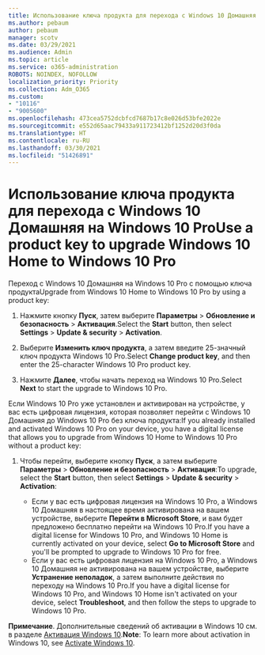 ```yaml
---
title: Использование ключа продукта для перехода с Windows 10 Домашняя на Windows 10 Pro
ms.author: pebaum
author: pebaum
manager: scotv
ms.date: 03/29/2021
ms.audience: Admin
ms.topic: article
ms.service: o365-administration
ROBOTS: NOINDEX, NOFOLLOW
localization_priority: Priority
ms.collection: Adm_O365
ms.custom:
- "10116"
- "9005600"
ms.openlocfilehash: 473cea5752dcbfcd7687b17c8e026d53bfe2022e
ms.sourcegitcommit: e552d65aac79433a911723412bf1252d20d3f0da
ms.translationtype: HT
ms.contentlocale: ru-RU
ms.lasthandoff: 03/30/2021
ms.locfileid: "51426891"
---
```

# <a name="use-a-product-key-to-upgrade-windows-10-home-to-windows-10-pro"></a><span data-ttu-id="1bc70-102">Использование ключа продукта для перехода с Windows 10 Домашняя на Windows 10 Pro</span><span class="sxs-lookup"><span data-stu-id="1bc70-102">Use a product key to upgrade Windows 10 Home to Windows 10 Pro</span></span>

<span data-ttu-id="1bc70-103">Переход с Windows 10 Домашняя на Windows 10 Pro с помощью ключа продукта</span><span class="sxs-lookup"><span data-stu-id="1bc70-103">Upgrade from Windows 10 Home to Windows 10 Pro by using a product key:</span></span>

1. <span data-ttu-id="1bc70-104">Нажмите кнопку **Пуск**, затем выберите **Параметры** > **Обновление и безопасность** > **Активация**.</span><span class="sxs-lookup"><span data-stu-id="1bc70-104">Select the **Start** button, then select **Settings** > **Update & security** > **Activation**.</span></span>

1. <span data-ttu-id="1bc70-105">Выберите **Изменить ключ продукта**, а затем введите 25-значный ключ продукта Windows 10 Pro.</span><span class="sxs-lookup"><span data-stu-id="1bc70-105">Select **Change product key**, and then enter the 25-character Windows 10 Pro product key.</span></span>

1. <span data-ttu-id="1bc70-106">Нажмите **Далее**, чтобы начать переход на Windows 10 Pro.</span><span class="sxs-lookup"><span data-stu-id="1bc70-106">Select **Next** to start the upgrade to Windows 10 Pro.</span></span>

<span data-ttu-id="1bc70-107">Если Windows 10 Pro уже установлен и активирован на устройстве, у вас есть цифровая лицензия, которая позволяет перейти с Windows 10 Домашняя до Windows 10 Pro без ключа продукта:</span><span class="sxs-lookup"><span data-stu-id="1bc70-107">If you already installed and activated Windows 10 Pro on your device, you have a digital license that allows you to upgrade from Windows 10 Home to Windows 10 Pro without a product key:</span></span>

1. <span data-ttu-id="1bc70-108">Чтобы перейти, выберите кнопку **Пуск**, а затем выберите **Параметры** > **Обновление и безопасность** > **Активация**:</span><span class="sxs-lookup"><span data-stu-id="1bc70-108">To upgrade, select the **Start** button, then select **Settings** > **Update & security** > **Activation**:</span></span>

    - <span data-ttu-id="1bc70-109">Если у вас есть цифровая лицензия на Windows 10 Pro, а Windows 10 Домашняя в настоящее время активирована на вашем устройстве, выберите **Перейти в Microsoft Store**, и вам будет предложено бесплатно перейти на Windows 10 Pro.</span><span class="sxs-lookup"><span data-stu-id="1bc70-109">If you have a digital license for Windows 10 Pro, and Windows 10 Home is currently activated on your device, select **Go to Microsoft Store** and you'll be prompted to upgrade to Windows 10 Pro for free.</span></span>
    - <span data-ttu-id="1bc70-110">Если у вас есть цифровая лицензия на Windows 10 Pro, а Windows 10 Домашняя не активирована на вашем устройстве, выберите **Устранение неполадок**, а затем выполните действия по переходу на Windows 10 Pro.</span><span class="sxs-lookup"><span data-stu-id="1bc70-110">If you have a digital license for Windows 10 Pro, and Windows 10 Home isn't activated on your device, select **Troubleshoot**, and then follow the steps to upgrade to Windows 10 Pro.</span></span>

<span data-ttu-id="1bc70-111">**Примечание**. Дополнительные сведений об активации в Windows 10 см. в разделе [Активация Windows 10](https://support.microsoft.com/windows/activate-windows-10-c39005d4-95ee-b91e-b399-2820fda32227).</span><span class="sxs-lookup"><span data-stu-id="1bc70-111">**Note**: To learn more about activation in Windows 10, see [Activate Windows 10](https://support.microsoft.com/windows/activate-windows-10-c39005d4-95ee-b91e-b399-2820fda32227).</span></span>